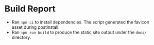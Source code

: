 # Build Report

- Ran `npm ci` to install dependencies. The script generated the favicon asset during postinstall.
- Ran `npm run build` to produce the static site output under the `docs/` directory.
